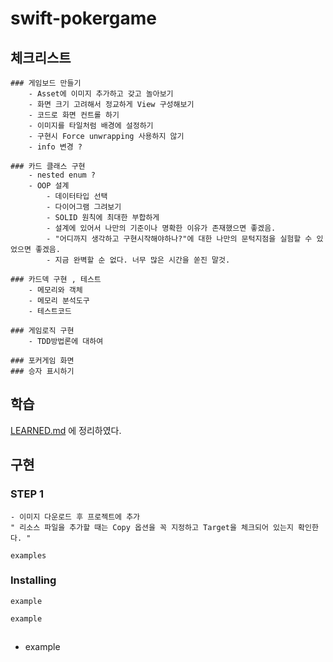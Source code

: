 # swift-pokergame

## 체크리스트
    ### 게임보드 만들기 
        - Asset에 이미지 추가하고 갖고 놀아보기 
        - 화면 크기 고려해서 정교하게 View 구성해보기 
        - 코드로 화면 컨트롤 하기
        - 이미지를 타일처럼 배경에 설정하기
        - 구현시 Force unwrapping 사용하지 않기 
        - info 변경 ? 
        
    ### 카드 클래스 구현
        - nested enum ? 
        - OOP 설계
            - 데이터타입 선택 
            - 다이어그램 그려보기 
            - SOLID 원칙에 최대한 부합하게 
            - 설계에 있어서 나만의 기준이나 명확한 이유가 존재했으면 좋겠음.
            - "어디까지 생각하고 구현시작해야하나?"에 대한 나만의 문턱지점을 실험할 수 있었으면 좋겠음.
            - 지금 완벽할 순 없다. 너무 많은 시간을 쏟진 말것. 
        
    ### 카드덱 구현 , 테스트 
        - 메모리와 객체 
        - 메모리 분석도구 
        - 테스트코드
        
    ### 게임로직 구현 
        - TDD방법론에 대하여 
        
    ### 포커게임 화면 
    ### 승자 표시하기 

## 학습

[LEARNED.md](https://github.com/HG-SONG/swift-pokergame.git) 에 정리하였다. 
 
## 구현
 
### STEP 1

    - 이미지 다운로드 후 프로젝트에 추가 
    " 리소스 파일을 추가할 때는 Copy 옵션을 꼭 지정하고 Target을 체크되어 있는지 확인한다. "

```
examples
```

### Installing


```
example
```


```
example
```

##

* example


